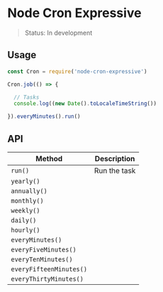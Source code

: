 # Node Cron Expressive

> Status: In development

## Usage

```js
const Cron = require('node-cron-expressive')

Cron.job(() => {

  // Tasks
  console.log((new Date().toLocaleTimeString())

}).everyMinutes().run()
```

## API

| Method                 | Description      |
|------------------------|------------------|
| `run()`                | Run the task     |
| `yearly()`             |                  |
| `annually()`           |                  |
| `monthly()`            |                  |
| `weekly()`             |                  |
| `daily()`              |                  |
| `hourly()`             |                  |
| `everyMinutes()`       |                  |
| `everyFiveMinutes()`   |                  |
| `everyTenMinutes()`    |                  |
| `everyFifteenMinutes()`|                  |
| `everyThirtyMinutes()` |                  |
